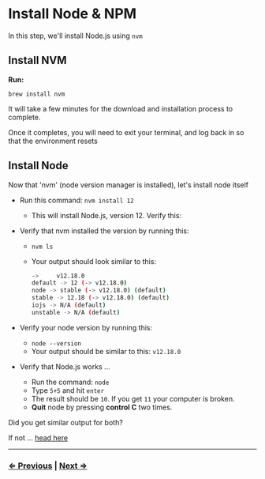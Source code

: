 # Install Node & NPM

In this step, we'll install Node.js using `nvm`

## Install NVM

**Run:**

`brew install nvm`

It will take a few minutes for the download and installation process to complete.

Once it completes, you will need to exit your terminal, and log back in so that the environment resets

## Install Node

Now that 'nvm' (node version manager is installed), let's install node itself

- Run this command: `nvm install 12`
  - This will install Node.js, version 12. Verify this:
- Verify that nvm installed the version by running this:
  - `nvm ls`
  - Your output should look similar to this:

    ```bash
    ->     v12.18.0
    default -> 12 (-> v12.18.0)
    node -> stable (-> v12.18.0) (default)
    stable -> 12.18 (-> v12.18.0) (default)
    iojs -> N/A (default)
    unstable -> N/A (default)
    ```

- Verify your node version by running this:
  - `node --version`
  - Your output should be similar to this:
    `v12.18.0`

- Verify that Node.js works ...
  - Run the command: `node`
  - Type `5+5` and hit `enter`
  - The result should be `10`.  If you get `11` your computer is broken.
  - **Quit** node by pressing **control C** two times.

Did you get similar output for both?

If not ... [head here](../../error/error.md)

---

### [⇐ Previous](./3-homebrew.md) | [Next ⇒](./5-git.md)
